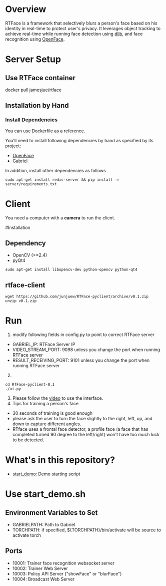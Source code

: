 # Overview
RTFace is a framework that selectively blurs a person's face based on his identity in real-time to protect user's privacy.
It leverages object tracking to achieve real-time while running face detection using [dlib](http://dlib.net), and face recognition using [OpenFace](https://cmusatyalab.github.io/openface).

# Server Setup
## Use RTFace container
docker pull jamesjue/rtface

## Installation by Hand

### Install Dependencies

You can use Dockerfile as a reference.

You'll need to install following dependencies by hand as specified by its project:

* [OpenFace](https://cmusatyalab.github.io/openface/setup)
* [Gabriel](https://github.com/cmusatyalab/gabriel)

In addition, install other dependencies as follows
```
sudo apt-get install redis-server && pip install -r server/requirements.txt
```

# Client
You need a computer with a **camera** to run the client.

#Installation
## Dependency
* OpenCV (>=2.4)
* pyQt4

```
sudo apt-get install libopencv-dev python-opencv python-qt4
```
## rtface-client
```
wget https://github.com/junjuew/RTFace-pyclient/archive/v0.1.zip
unzip v0.1.zip
```
# Run
1. modify following fields in config.py to point to correct RTFace server
  * GABRIEL_IP: RTFace Server IP
  * VIDEO_STREAM_PORT: 9098 unless you change the port when running RTFace server
  * RESULT_RECEIVING_PORT: 9101 unless you change the port when running RTFace server
2.
```
cd RTFace-pyclient-0.1
./ui.py
```
3. Please follow the [video](https://youtu.be/gQa8oScFS94) to use the interface.
4. Tips for training a person's face
  * 30 seconds of training is good enough
  * please ask the user to turn the face slightly to the right, left, up, and down to capture different angles.
  * RTface uses a frontal face detector, a profile face (a face that has completed turned 90 degree to the left/right) won't
  have too much luck to be detected.


# What's in this repository?
+ [start_demo](https://github.com/junjuew/rtface/tree/master/start_demo.sh): Demo starting script

# Use start_demo.sh

## Environment Variables to Set
   * GABRIELPATH: Path to Gabriel
   * TORCHPATH: if specified, ${TORCHPATH}/bin/activate will be source to activate torch

## Ports
   * 10001: Trainer face recognition websocket server
   * 10002: Trainer Web Server
   * 10003: Policy API Server ("showFace" or "blurFace")
   * 10004: Broadcast Web Server

